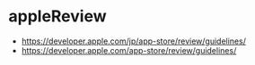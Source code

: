 # appleReview
- https://developer.apple.com/jp/app-store/review/guidelines/
- https://developer.apple.com/app-store/review/guidelines/
